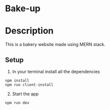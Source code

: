 # Bake-up

# Description
This is a bakery website made using MERN stack.


## Setup
1. In your terminal install all the dependencies
  
```
npm install
npm run client-install
```
2. Start the app
```
npm run dev
```
